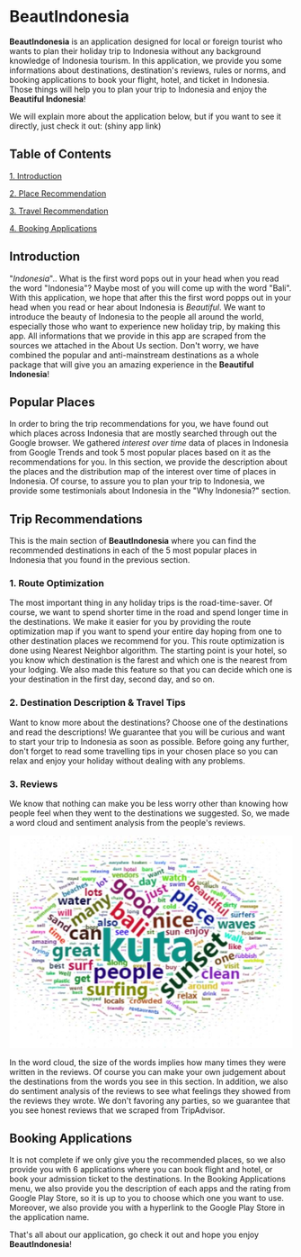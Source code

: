 # BeautIndonesia

**BeautIndonesia** is an application designed for local or foreign tourist who wants to plan their holiday trip to Indonesia without any background knowledge of Indonesia tourism. In this application, we provide you some informations about destinations, destination's reviews, rules or norms, and booking applications to book your flight, hotel, and ticket in Indonesia. Those things will help you to plan your trip to Indonesia and enjoy the **Beautiful Indonesia**!

We will explain more about the application below, but if you want to see it directly, just check it out: (shiny app link)

## Table of Contents 
[1. Introduction](#Intro)

[2. Place Recommendation](#Place)

[3. Travel Recommendation](#Travel)

[4. Booking Applications](#Booking)

<a name="Intro"></a>
## Introduction
"*Indonesia*".. What is the first word pops out in your head when you read the word "Indonesia"? Maybe most of you will come up with the word "Bali". With this application, we hope that after this the first word popps out in your head when you read or hear about Indonesia is *Beautiful*. We want to introduce the beauty of Indonesia to the people all around the world, especially those who want to experience new holiday trip, by making this app. All informations that we provide in this app are scraped from the sources we attached in the About Us section. Don't worry, we have combined the popular and anti-mainstream destinations as a whole package that will give you an amazing experience in the **Beautiful Indonesia**!

<a name="Place"></a>
## Popular Places
In order to bring the trip recommendations for you, we have found out which places across Indonesia that are mostly searched through out the Google browser. We gathered *interest over time* data of places in Indonesia from Google Trends and took 5 most popular places based on it as the recommendations for you. In this section, we provide the description about the places and the distribution map of the interest over time of places in Indonesia. Of course, to assure you to plan your trip to Indonesia, we provide some testimonials about Indonesia in the "Why Indonesia?" section.

<a name="Travel"></a>
## Trip Recommendations
This is the main section of **BeautIndonesia** where you can find the recommended destinations in each of the 5 most popular places in Indonesia that you found in the previous section. 

### 1. Route Optimization
The most important thing in any holiday trips is the road-time-saver. Of course, we want to spend shorter time in the road and spend longer time in the destinations. We make it easier for you by providing the route optimization map if you want to spend your entire day hoping from one to other destination places we recommend for you. This route optimization is done using Nearest Neighbor algorithm. The starting point is your hotel, so you know which destination is the farest and which one is the nearest from your lodging. We also made this feature so that you can decide which one is your destination in the first day, second day, and so on.

### 2. Destination Description & Travel Tips
Want to know more about the destinations? Choose one of the destinations and read the descriptions! We guarantee that you will be curious and want to start your trip to Indonesia as soon as possible. Before going any further, don't forget to read some travelling tips in your chosen place so you can relax and enjoy your holiday without dealing with any problems.

### 3. Reviews
We know that nothing can make you be less worry other than knowing how people feel when they went to the destinations we suggested. So, we made a word cloud and sentiment analysis from the people's reviews. 

![](./www/About_us/WordCloud.JPG)

In the word cloud, the size of the words implies how many times they were written in the reviews. Of course you can make your own judgement about the destinations from the words you see in this section. In addition, we also do sentiment analysis of the reviews to see what feelings they showed from the reviews they wrote. We don't favoring any parties, so we guarantee that you see honest reviews that we scraped from TripAdvisor.  
  
<a name="Booking"></a>
## Booking Applications
It is not complete if we only give you the recommended places, so we also provide you with 6 applications where you can book flight and hotel, or book your admission ticket to the destinations. In the Booking Applications menu, we also provide you the description of each apps and the rating from Google Play Store, so it is up to you to choose which one you want to use. Moreover, we also provide you with a hyperlink to the Google Play Store in the application name.

That's all about our application, go check it out and hope you enjoy **BeautIndonesia**!
